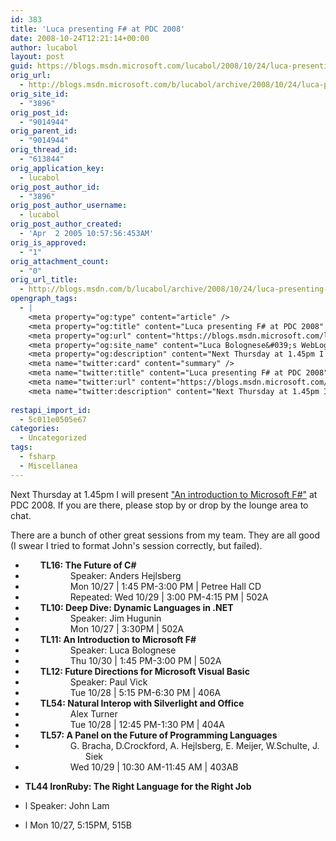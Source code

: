 ```yaml
---
id: 383
title: 'Luca presenting F# at PDC 2008'
date: 2008-10-24T12:21:14+00:00
author: lucabol
layout: post
guid: https://blogs.msdn.microsoft.com/lucabol/2008/10/24/luca-presenting-f-at-pdc-2008/
orig_url:
  - http://blogs.msdn.microsoft.com/b/lucabol/archive/2008/10/24/luca-presenting-f-at-pdc-2008.aspx
orig_site_id:
  - "3896"
orig_post_id:
  - "9014944"
orig_parent_id:
  - "9014944"
orig_thread_id:
  - "613844"
orig_application_key:
  - lucabol
orig_post_author_id:
  - "3896"
orig_post_author_username:
  - lucabol
orig_post_author_created:
  - 'Apr  2 2005 10:57:56:453AM'
orig_is_approved:
  - "1"
orig_attachment_count:
  - "0"
orig_url_title:
  - http://blogs.msdn.com/b/lucabol/archive/2008/10/24/luca-presenting-f-at-pdc-2008.aspx
opengraph_tags:
  - |
    <meta property="og:type" content="article" />
    <meta property="og:title" content="Luca presenting F# at PDC 2008" />
    <meta property="og:url" content="https://blogs.msdn.microsoft.com/lucabol/2008/10/24/luca-presenting-f-at-pdc-2008/" />
    <meta property="og:site_name" content="Luca Bolognese&#039;s WebLog" />
    <meta property="og:description" content="Next Thursday at 1.45pm I will present &quot;An introduction to Microsoft F#&quot; at PDC 2008. If you are there, please stop by or drop by the lounge area to chat. There are a bunch of other great sessions from my team. They are all good (I swear I tried to format John's session correctly, but..." />
    <meta name="twitter:card" content="summary" />
    <meta name="twitter:title" content="Luca presenting F# at PDC 2008" />
    <meta name="twitter:url" content="https://blogs.msdn.microsoft.com/lucabol/2008/10/24/luca-presenting-f-at-pdc-2008/" />
    <meta name="twitter:description" content="Next Thursday at 1.45pm I will present &quot;An introduction to Microsoft F#&quot; at PDC 2008. If you are there, please stop by or drop by the lounge area to chat. There are a bunch of other great sessions from my team. They are all good (I swear I tried to format John's session correctly, but..." />
    
restapi_import_id:
  - 5c011e0505e67
categories:
  - Uncategorized
tags:
  - fsharp
  - Miscellanea
---
```

Next Thursday at 1.45pm I will present ["An introduction to Microsoft F#"](https://channel9.msdn.com/pdc2008/TL11/) at PDC 2008. If you are there, please stop by or drop by the lounge area to chat.

There are a bunch of other great sessions from my team. They are all good (I swear I tried to format John's session correctly, but failed).

  * <div class="MsoNormal" style="margin-left:.5in;text-indent:-.25in;">
      <strong>TL16: The Future of C#</strong>
    </div>

  * <div class="MsoNormal" style="margin-left:1in;text-indent:-.25in;">
      Speaker: Anders Hejlsberg
    </div>

  * <div class="MsoNormal" style="margin-left:1in;text-indent:-.25in;">
      Mon 10/27 | 1:45 PM-3:00 PM | Petree Hall CD
    </div>

  * <div class="MsoNormal" style="margin-left:1in;text-indent:-.25in;">
      Repeated: Wed 10/29 | 3:00 PM-4:15 PM | 502A
    </div>

  * <div class="MsoNormal" style="margin-left:.5in;text-indent:-.25in;">
      <strong>TL10: Deep Dive: Dynamic Languages in .NET</strong>
    </div>

  * <div class="MsoNormal" style="margin-left:1in;text-indent:-.25in;">
      Speaker: Jim Hugunin
    </div>

  * <div class="MsoNormal" style="margin-left:1in;text-indent:-.25in;">
      Mon 10/27 | 3:30PM | 502A
    </div>

  * <div class="MsoNormal" style="margin-left:.5in;text-indent:-.25in;">
      <strong>TL11: An Introduction to Microsoft F#</strong>
    </div>

  * <div class="MsoNormal" style="margin-left:1in;text-indent:-.25in;">
      Speaker: Luca Bolognese
    </div>

  * <div class="MsoNormal" style="margin-left:1in;text-indent:-.25in;">
      Thu 10/30 | 1:45 PM-3:00 PM | 502A
    </div>

  * <div class="MsoNormal" style="margin-left:.5in;text-indent:-.25in;">
      <strong>TL12: Future Directions for Microsoft Visual Basic</strong>
    </div>

  * <div class="MsoNormal" style="margin-left:1in;text-indent:-.25in;">
      Speaker: Paul Vick
    </div>

  * <div class="MsoNormal" style="margin-left:1in;text-indent:-.25in;">
      Tue 10/28 | 5:15 PM-6:30 PM | 406A
    </div>

  * <div class="MsoNormal" style="margin-left:.5in;text-indent:-.25in;">
      <strong>TL54: Natural Interop with Silverlight and Office</strong>
    </div>

  * <div class="MsoNormal" style="margin-left:1in;text-indent:-.25in;">
      Alex Turner
    </div>

  * <div class="MsoNormal" style="margin-left:1in;text-indent:-.25in;">
      Tue 10/28 | 12:45 PM-1:30 PM | 404A
    </div>

  * <div class="MsoNormal" style="margin-left:.5in;text-indent:-.25in;">
      <strong>TL57: A Panel on the Future of Programming Languages</strong>
    </div>

  * <div class="MsoNormal" style="margin-left:1in;text-indent:-.25in;">
      G. Bracha, D.Crockford, A. Hejlsberg, E. Meijer, W.Schulte, J. Siek
    </div>

  * <div class="MsoNormal" style="margin-left:1in;text-indent:-.25in;">
      <span lang="DE">Wed 10/29 | 10:30 AM-11:45 AM | 403AB</span>
    </div>

  * **TL44 IronRuby: The Right Language for the Right Job** 
  * l Speaker: John Lam
  * l Mon 10/27, 5:15PM, 515B